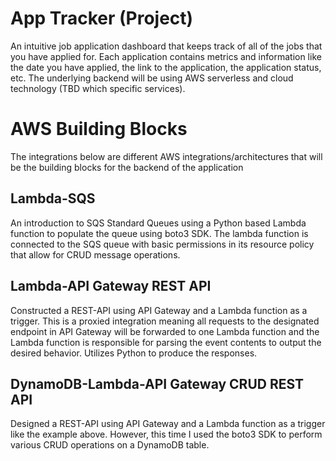 # App Tracker (Project)

An intuitive job application dashboard that keeps track of all of the jobs that you have applied for. Each application contains metrics and information like the date you have applied, the link to the application, the application status, etc. The underlying backend will be using AWS serverless and cloud technology (TBD which specific services).

# AWS Building Blocks

The integrations below are different AWS integrations/architectures that will be the building blocks for the backend of the application

## Lambda-SQS

An introduction to SQS Standard Queues using a Python based Lambda function to populate the queue using boto3 SDK. The lambda function is connected to the SQS queue with basic permissions in its resource policy that allow for CRUD message operations.

## Lambda-API Gateway REST API

Constructed a REST-API using API Gateway and a Lambda function as a trigger. This is a proxied integration meaning all requests to the designated endpoint in API Gateway will be forwarded to one Lambda function and the Lambda function is responsible for parsing the event contents to output the desired behavior. Utilizes Python to produce the responses.

## DynamoDB-Lambda-API Gateway CRUD REST API

Designed a REST-API using API Gateway and a Lambda function as a trigger like the example above. However, this time I used the boto3 SDK to perform various CRUD operations on a DynamoDB table. 
